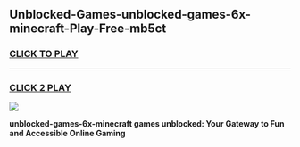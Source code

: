 
## Unblocked-Games-unblocked-games-6x-minecraft-Play-Free-mb5ct
<h3>
<a href="https://premium76.site?title=unblocked-games-6x-minecraft&ref=15A">CLICK TO PLAY</a></h3>
<hr>

<h3>
<a href="https://premium76.site?title=unblocked-games-6x-minecraft&ref=15A">CLICK 2 PLAY</a>
  
</h3>

<a href="https://premium76.site?title=unblocked-games-6x-minecraft&ref=15A"><img src="https://clearcache.store/games.png"></a>


**unblocked-games-6x-minecraft games unblocked: Your Gateway to Fun and Accessible Online Gaming**
